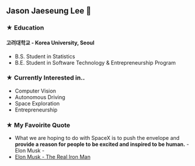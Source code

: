 ## Jason Jaeseung Lee 👋

### ★ Education
#### 고려대학교 - Korea University, Seoul
- B.S. Student in Statistics
- B.E. Student in Software Technology & Entrepreneurship Program

### ★ Currently Interested in..
- Computer Vision
- Autonomous Driving
- Space Exploration
- Entrepreneurship

### ★ My Favoirite Quote
- What we are hoping to do with SpaceX is to push the envelope and **provide a reason for people to be excited and inspired to be human.** - Elon Musk -
- [Elon Musk - The Real Iron Man](https://www.youtube.com/watch?v=dv7powwD-tQ)

<!--
**jason2133/jason2133** is a ✨ _special_ ✨ repository because its `README.md` (this file) appears on your GitHub profile.

Here are some ideas to get you started:

- 🔭 I’m currently working on ...
- 🌱 I’m currently learning ...
- 👯 I’m looking to collaborate on ...
- 🤔 I’m looking for help with ...
- 💬 Ask me about ...
- 📫 How to reach me: ...
- 😄 Pronouns: ...
- ⚡ Fun fact: ...
-->
